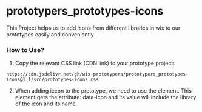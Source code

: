 # prototypers_prototypes-icons
This Project helps us to add icons from different libraries in wix to our prototypes easily and conveniently

### How to Use?
1. Copy the relevant CSS link (CDN link) to your prototype project:
```
https://cdn.jsdelivr.net/gh/wix-prototypers/prototypers_prototypes-icons@1.1/src/prototypes-icons.css
```

2. When adding iccon to the prototype, we need to use the <i></i> element. This element gets the attribute: data-icon and its value will include the library of the icon and its name.
